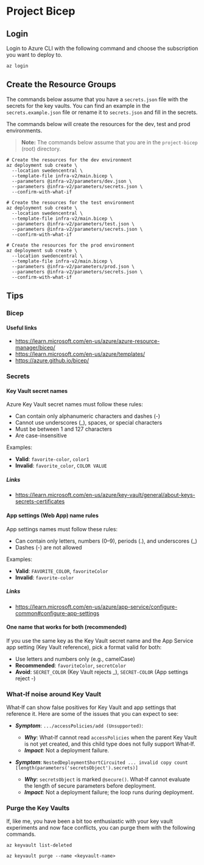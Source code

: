 # Project Bicep

## Login

Login to Azure CLI with the following command and choose the subscription you want to deploy to.

```shell
az login
```

## Create the Resource Groups

The commands below assume that you have a `secrets.json` file with the secrets for the key vaults. You can find an
example in the `secrets.example.json` file or rename it to `secrets.json` and fill in the secrets.

The commands below will create the resources for the dev, test and prod environments.

> **Note:** The commands below assume that you are in the `project-bicep` (root) directory.

```shell
# Create the resources for the dev environment
az deployment sub create \
  --location swedencentral \
  --template-file infra-v2/main.bicep \
  --parameters @infra-v2/parameters/dev.json \
  --parameters @infra-v2/parameters/secrets.json \
  --confirm-with-what-if

# Create the resources for the test environment
az deployment sub create \
  --location swedencentral \
  --template-file infra-v2/main.bicep \
  --parameters @infra-v2/parameters/test.json \
  --parameters @infra-v2/parameters/secrets.json \
  --confirm-with-what-if

# Create the resources for the prod environment
az deployment sub create \
  --location swedencentral \
  --template-file infra-v2/main.bicep \
  --parameters @infra-v2/parameters/prod.json \
  --parameters @infra-v2/parameters/secrets.json \
  --confirm-with-what-if
```

## Tips

### Bicep

#### Useful links

- https://learn.microsoft.com/en-us/azure/azure-resource-manager/bicep/
- https://learn.microsoft.com/en-us/azure/templates/
- https://azure.github.io/bicep/

### Secrets

#### Key Vault secret names

Azure Key Vault secret names must follow these rules:

- Can contain only alphanumeric characters and dashes (\-)
- Cannot use underscores (\_), spaces, or special characters
- Must be between 1 and 127 characters
- Are case-insensitive

Examples:

- **Valid**: `favorite-color`, `color1`
- **Invalid**: `favorite_color`, `COLOR VALUE`

##### Links

- https://learn.microsoft.com/en-us/azure/key-vault/general/about-keys-secrets-certificates

#### App settings (Web App) name rules

App settings names must follow these rules:

- Can contain only letters, numbers (0–9), periods (.), and underscores (_)
- Dashes (\-) are not allowed

Examples:

- **Valid**: `FAVORITE_COLOR`, `favoriteColor`
- **Invalid**: `favorite-color`

##### Links

- https://learn.microsoft.com/en-us/azure/app-service/configure-common#configure-app-settings

#### One name that works for both (recommended)

If you use the same key as the Key Vault secret name and the App Service app setting (Key Vault reference), pick a
format valid for both:

- Use letters and numbers only (e.g., camelCase)
- **Recommended**: `favoriteColor`, `secretColor`
- **Avoid**: `SECRET_COLOR` (Key Vault rejects \_), `SECRET-COLOR` (App settings reject \-)

### What‑If noise around Key Vault

What‑If can show false positives for Key Vault and app settings that reference it. Here are some of the issues that you
can expect to see:

- ***Symptom***: `.../accessPolicies/add (Unsupported)`:
    - ***Why***: What‑If cannot read `accessPolicies` when the parent Key Vault is not yet created, and this child type
      does
      not fully support What‑If.
    - ***Impact***: Not a deployment failure.

- ***Symptom***: `NestedDeploymentShortCircuited ... invalid copy count [length(parameters('secretsObject').secrets)]`
    - ***Why***: `secretsObject` is marked `@secure()`. What‑If cannot evaluate the length of secure parameters before
      deployment.
    - ***Impact***: Not a deployment failure; the loop runs during deployment.

### Purge the Key Vaults

If, like me, you have been a bit too enthusiastic with your key vault experiments and now face conflicts, you can purge
them with the following commands.

```shell
az keyvault list-deleted

az keyvault purge --name <keyvault-name>
```
